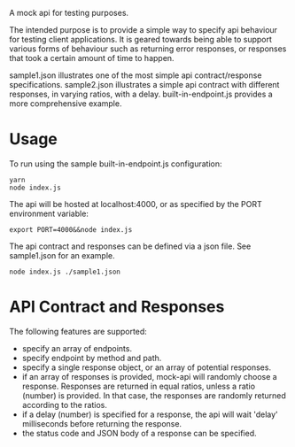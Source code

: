 A mock api for testing purposes.

The intended purpose is to provide a simple way to specify api behaviour for testing client applications. It is geared towards being able to support various forms of behaviour such as returning error responses, or responses that took a certain amount of time to happen.

sample1.json illustrates one of the most simple api contract/response specifications.
sample2.json illustrates a simple api contract with different responses, in varying ratios, with a delay.
built-in-endpoint.js provides a more comprehensive example.

# Usage
To run using the sample built-in-endpoint.js configuration:

```
yarn
node index.js
```
The api will be hosted at localhost:4000, or as specified by the PORT environment variable:

```
export PORT=4000&&node index.js
```

The api contract and responses can be defined via a json file. See sample1.json for an example.

```
node index.js ./sample1.json
```

# API Contract and Responses

The following features are supported:
* specify an array of endpoints.
* specify endpoint by method and path.
* specify a single response object, or an array of potential responses.
* if an array of responses is provided, mock-api will randomly choose a response. Responses are returned in equal ratios, unless a ratio (number) is provided. In that case, the responses are randomly returned according to the ratios.
* if a delay (number) is specified for a response, the api will wait 'delay' milliseconds before returning the response.
* the status code and JSON body of a response can be specified.